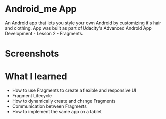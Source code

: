 # Android_me App

An Android app that lets you style your own Android by customizing it's hair and clothing.
App was built as part of Udacity's Advanced Android App Development - Lesson 2 - Fragments.

# Screenshots 


# What I learned

* How to use Fragments to create a flexible and responsive UI
* Fragment Lifecycle
* How to dynamically create and change Fragments
* Communication between Fragments
* How to implement the same app on a tablet
